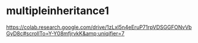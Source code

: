 # multipleinheritance1
https://colab.research.google.com/drive/1zLxl5n4eEruP71rpVDSGGFONvVbGyD8c#scrollTo=Y-Y08mfjrvkK&amp;uniqifier=7
